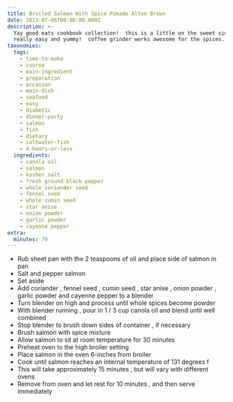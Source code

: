 ```yaml
---
title: Broiled Salmon With Spice Pomade Alton Brown
date: 2013-07-06T00:00:00.000Z
description: >-
  Yay good eats cookbook collection!  this is a little on the sweet side but
  really easy and yummy!  coffee grinder works awesome for the spices.
taxonomies:
  tags:
    - time-to-make
    - course
    - main-ingredient
    - preparation
    - occasion
    - main-dish
    - seafood
    - easy
    - diabetic
    - dinner-party
    - salmon
    - fish
    - dietary
    - saltwater-fish
    - 4-hours-or-less
  ingredients:
    - canola oil
    - salmon
    - kosher salt
    - fresh ground black pepper
    - whole coriander seed
    - fennel seed
    - whole cumin seed
    - star anise
    - onion powder
    - garlic powder
    - cayenne pepper
extra:
  minutes: 70
---
```

 - Rub sheet pan with the 2 teaspoons of oil and place side of salmon in pan
 - Salt and pepper salmon
 - Set aside
 - Add coriander , fennel seed , cumin seed , star anise , onion powder , garlic powder and cayenne pepper to a blender
 - Turn blender on high and process until whole spices become powder
 - With blender running , pour in 1 / 3 cup canola oil and blend until well combined
 - Stop blender to brush down sides of container , if necessary
 - Brush salmon with spice mixture
 - Allow salmon to sit at room temperature for 30 minutes
 - Preheat oven to the high broiler setting
 - Place salmon in the oven 6-inches from broiler
 - Cook until salmon reaches an internal temperature of 131 degrees f
 - This will take approximately 15 minutes , but will vary with different ovens
 - Remove from oven and let rest for 10 minutes , and then serve immediately
